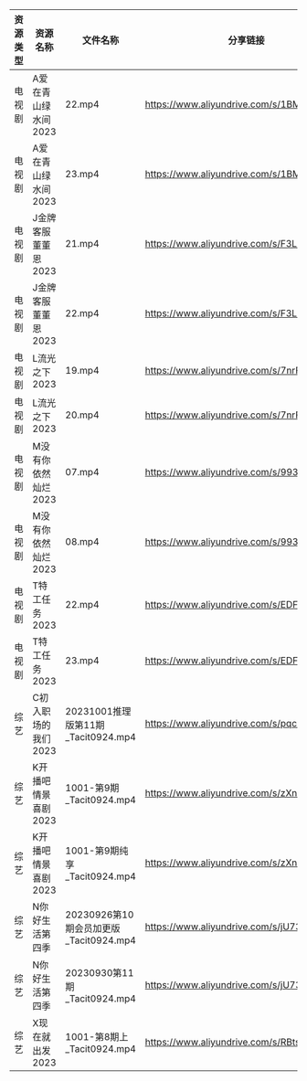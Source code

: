 | 资源类型 | 资源名称         | 文件名称                            | 分享链接                                      | 更新时间       |
| ---- | ------------ | ------------------------------- | ----------------------------------------- | ---------- |
| 电视剧  | A爱在青山绿水间2023 | 22.mp4                          | https://www.aliyundrive.com/s/1BMnsDF5h1i | 2023-10-02 |
| 电视剧  | A爱在青山绿水间2023 | 23.mp4                          | https://www.aliyundrive.com/s/1BMnsDF5h1i | 2023-10-02 |
| 电视剧  | J金牌客服董董恩2023 | 21.mp4                          | https://www.aliyundrive.com/s/F3LXGA976A9 | 2023-10-02 |
| 电视剧  | J金牌客服董董恩2023 | 22.mp4                          | https://www.aliyundrive.com/s/F3LXGA976A9 | 2023-10-02 |
| 电视剧  | L流光之下2023    | 19.mp4                          | https://www.aliyundrive.com/s/7nrF9xgieoR | 2023-10-02 |
| 电视剧  | L流光之下2023    | 20.mp4                          | https://www.aliyundrive.com/s/7nrF9xgieoR | 2023-10-02 |
| 电视剧  | M没有你依然灿烂2023 | 07.mp4                          | https://www.aliyundrive.com/s/993WCrXf9mD | 2023-10-02 |
| 电视剧  | M没有你依然灿烂2023 | 08.mp4                          | https://www.aliyundrive.com/s/993WCrXf9mD | 2023-10-02 |
| 电视剧  | T特工任务2023    | 22.mp4                          | https://www.aliyundrive.com/s/EDFPR28D3eB | 2023-10-02 |
| 电视剧  | T特工任务2023    | 23.mp4                          | https://www.aliyundrive.com/s/EDFPR28D3eB | 2023-10-02 |
| 综艺   | C初入职场的我们2023 | 20231001推理版第11期_Tacit0924.mp4   | https://www.aliyundrive.com/s/pqc7pqfCNxC | 2023-10-02 |
| 综艺   | K开播吧情景喜剧2023 | 1001-第9期_Tacit0924.mp4          | https://www.aliyundrive.com/s/zXnLC4CM1gv | 2023-10-02 |
| 综艺   | K开播吧情景喜剧2023 | 1001-第9期纯享_Tacit0924.mp4        | https://www.aliyundrive.com/s/zXnLC4CM1gv | 2023-10-02 |
| 综艺   | N你好生活第四季     | 20230926第10期会员加更版_Tacit0924.mp4 | https://www.aliyundrive.com/s/jU73GgvZa9y | 2023-10-02 |
| 综艺   | N你好生活第四季     | 20230930第11期_Tacit0924.mp4      | https://www.aliyundrive.com/s/jU73GgvZa9y | 2023-10-02 |
| 综艺   | X现在就出发2023   | 1001-第8期上_Tacit0924.mp4         | https://www.aliyundrive.com/s/RBtsDZX8Y3n | 2023-10-02 |
